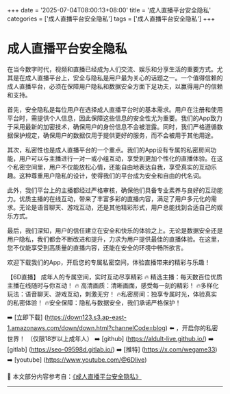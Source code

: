 +++
date = '2025-07-04T08:00:13+08:00'
title = '成人直播平台安全隐私'
categories = ['成人直播平台安全隐私']
tags = ['成人直播平台安全隐私']
+++

# 成人直播平台安全隐私

在当今数字时代，视频和直播已经成为人们交流、娱乐和分享生活的重要方式。尤其是在成人直播平台上，安全与隐私是用户最为关心的话题之一。一个值得信赖的成人直播平台，必须在保障用户隐私和数据安全方面下足功夫，以赢得用户的信赖和支持。

首先，安全隐私是每位用户在选择成人直播平台时的基本需求。用户在注册和使用平台时，需提供个人信息，因此保障这些信息的安全性尤为重要。我们的App致力于采用最新的加密技术，确保用户的身份信息不会被泄露。同时，我们严格遵循数据保护规定，确保用户的数据仅用于提供更好的服务，而不会被用于其他用途。

其次，私密性也是成人直播平台的一个重点。我们的App设有专属的私密房间功能，用户可以与主播进行一对一或小组互动，享受到更加个性化的直播体验。在这个私密空间里，用户不仅能放松心情，还能自由地表达自我，享受真实的互动乐趣。这种尊重用户隐私的设计，使得我们的平台成为安全和自由的代名词。

此外，我们平台上的主播都经过严格审核，确保他们具备专业素养与良好的互动能力。优质主播的在线互动，带来了丰富多彩的直播内容，满足了用户多元化的需求。无论是语音聊天、游戏互动，还是其他精彩形式，用户总能找到合适自己的娱乐方式。

最后，我们深知，用户的信任建立在安全和快乐的体验之上。无论是数据安全还是用户隐私，我们都会不断改进和提升，力求为用户提供最佳的直播体验。在这里，您不仅能享受到高质量的直播内容，还能在安全的环境中畅所欲言。

欢迎下载我们的App，开启您的专属私密空间，体验直播带来的精彩与乐趣！

【6D直播】
成年人的专属空间，实时互动尽享精彩
🔥 精选主播：每天数百位优质主播在线随时与你互动！
🔥 高清画质：清晰画面，感受每一刻的精彩！
🔥多样化玩法：语音聊天、游戏互动，刺激无穷！
🔥私密房间：独享专属时光，体验真实的私密体验！
🔥安全保障：隐私与数据安全，我们承诺严格保护！

➡️ [立即下载] (https://down123.s3.ap-east-1.amazonaws.com/down/down.html?channelCode=blog) ⬅️ ，开启你的私密世界！
（仅限18岁以上成年人）
➡️ [github] (https://aldult-live.github.io/)
➡️ [gitlab] (https://seo-09598d.gitlab.io/)
➡️ [推特] (https://x.com/wegame33)
➡️ [youtube] (https://www.youtube.com/@6Dlive)


📘 本文部分内容参考自：[《成人直播平台安全隐私》](https://github.com/fanqieshequ123/fanqiesehqu)

---
